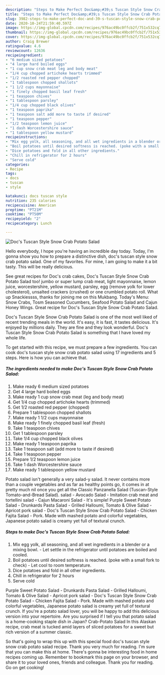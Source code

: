 ```yaml
---
description: "Steps to Make Perfect Doc&amp;#39;s Tuscan Style Snow Crab Potato Salad"
title: "Steps to Make Perfect Doc&amp;#39;s Tuscan Style Snow Crab Potato Salad"
slug: 3982-steps-to-make-perfect-doc-and-39-s-tuscan-style-snow-crab-potato-salad
date: 2020-10-24T21:59:40.597Z
image: https://img-global.cpcdn.com/recipes/976ac49bc0ffcb2f/751x532cq70/docs-tuscan-style-snow-crab-potato-salad-recipe-main-photo.jpg
thumbnail: https://img-global.cpcdn.com/recipes/976ac49bc0ffcb2f/751x532cq70/docs-tuscan-style-snow-crab-potato-salad-recipe-main-photo.jpg
cover: https://img-global.cpcdn.com/recipes/976ac49bc0ffcb2f/751x532cq70/docs-tuscan-style-snow-crab-potato-salad-recipe-main-photo.jpg
author: Craig Brewer
ratingvalue: 4.6
reviewcount: 12636
recipeingredient:
- "6 medium sized potatoes"
- "4 large hard boiled eggs"
- "1 cup snow crab meat leg and body meat"
- "1/4 cup chopped artichoke hearts trimmed"
- "1/2 roasted red pepper chopped"
- "1 tablespoon chopped shallots"
- "1 1/2 cups mayonnaise"
- "1 finely chopped basil leaf fresh"
- "1 teaspoon chives"
- "1 tablespoon parsley"
- "1/4 cup chopped black olives"
- "1 teaspoon paprika"
- "1 teaspoon salt add more to taste if desired"
- "1 teaspoon pepper"
- "1/2 teaspoon lemon juice"
- "1 dash Worcestershire sauce"
- "1 tablespoon yellow mustard"
recipeinstructions:
- "Mix egg yolk, all seasoning, and all wet ingredients in a blender or a mixing bowl. Let settle in the refrigerator until potatoes are  boiled and cooled."
- "Boil potatoes until desired softness is reached. (poke with a small fork to check) Let cool to room temperature."
- "Dice potatoes and fold in all other ingredients."
- "Chill in refrigerator for 2 hours"
- "Serve cold"
categories:
- Recipe
tags:
- docs
- tuscan
- style

katakunci: docs tuscan style 
nutrition: 235 calories
recipecuisine: American
preptime: "PT21M"
cooktime: "PT50M"
recipeyield: "2"
recipecategory: Lunch

---
```



![Doc&#39;s Tuscan Style Snow Crab Potato Salad](https://img-global.cpcdn.com/recipes/976ac49bc0ffcb2f/751x532cq70/docs-tuscan-style-snow-crab-potato-salad-recipe-main-photo.jpg)

Hello everybody, I hope you're having an incredible day today. Today, I'm gonna show you how to prepare a distinctive dish, doc&#39;s tuscan style snow crab potato salad. One of my favorites. For mine, I am going to make it a bit tasty. This will be really delicious.

See great recipes for Doc&#39;s crab cakes, Doc&#39;s Tuscan Style Snow Crab Potato Salad too! jumbo or super lump crab meat, light mayonnaise, lemon juice, worcestershire, yellow mustard, parsley, egg (remove yolk for lower cholesterol), unsalted crackers (crushed) or one crumbled potato roll. What up Snackiessss, thanks for joining me on this Mukbang. Today&#39;s Menu: Snow Crabs, Tosm Seasoned Cucumbers, Seafood Potato Salad and Cajun Honey Wings. Great recipe for Doc&#39;s Tuscan Style Snow Crab Potato Salad.

Doc&#39;s Tuscan Style Snow Crab Potato Salad is one of the most well liked of recent trending meals in the world. It's easy, it is fast, it tastes delicious. It's enjoyed by millions daily. They are fine and they look wonderful. Doc&#39;s Tuscan Style Snow Crab Potato Salad is something that I have loved my whole life.


To get started with this recipe, we must prepare a few ingredients. You can cook doc&#39;s tuscan style snow crab potato salad using 17 ingredients and 5 steps. Here is how you can achieve that.

<!--inarticleads1-->

##### The ingredients needed to make Doc&#39;s Tuscan Style Snow Crab Potato Salad:

1. Make ready 6 medium sized potatoes
1. Get 4 large hard boiled eggs
1. Make ready 1 cup snow crab meat (leg and body meat)
1. Get 1/4 cup chopped artichoke hearts (trimmed)
1. Get 1/2 roasted red pepper (chopped)
1. Prepare 1 tablespoon chopped shallots
1. Make ready 1 1/2 cups mayonnaise
1. Make ready 1 finely chopped basil leaf (fresh)
1. Take 1 teaspoon chives
1. Get 1 tablespoon parsley
1. Take 1/4 cup chopped black olives
1. Make ready 1 teaspoon paprika
1. Take 1 teaspoon salt (add more to taste if desired)
1. Take 1 teaspoon pepper
1. Prepare 1/2 teaspoon lemon juice
1. Take 1 dash Worcestershire sauce
1. Make ready 1 tablespoon yellow mustard


Potato salad isn&#39;t generally a very salad-y salad. It never contains more than a couple vegetables and as far as healthy points go, it comes in at pretty much nil once you get all the Classic Panzanella Salad (Tuscan-Style Tomato-and-Bread Salad). salad - Avocado Salad - Imitation crab meat and tortellini salad - Cajun Macaroni Salad - It&#39;s simple! Purple Sweet Potato Salad - Drunkards Pasta Salad - Grilled Halloumi, Tomato &amp; Olive Salad - Apricot pork salad - Doc&#39;s Tuscan Style Snow Crab Potato Salad - Chicken Fajita Salad - Pork. Made with mashed potato and colorful vegetables, Japanese potato salad is creamy yet full of textural crunch. 

<!--inarticleads2-->

##### Steps to make Doc&#39;s Tuscan Style Snow Crab Potato Salad:

1. Mix egg yolk, all seasoning, and all wet ingredients in a blender or a mixing bowl. - Let settle in the refrigerator until potatoes are  boiled and cooled.
1. Boil potatoes until desired softness is reached. (poke with a small fork to check) - Let cool to room temperature.
1. Dice potatoes and fold in all other ingredients.
1. Chill in refrigerator for 2 hours
1. Serve cold


Purple Sweet Potato Salad - Drunkards Pasta Salad - Grilled Halloumi, Tomato &amp; Olive Salad - Apricot pork salad - Doc&#39;s Tuscan Style Snow Crab Potato Salad - Chicken Fajita Salad - Pork. Made with mashed potato and colorful vegetables, Japanese potato salad is creamy yet full of textural crunch. If you&#39;re a potato salad lover, you will be happy to add this delicious version into your repertoire. Are you surprised if I tell you that potato salad is a home-cooking staple dish in Japan? Crab-Potato Salad In this Alaskan recipe, crab meat is tucked amid layers of sliced potatoes for a sweet but rich version of a summer classic. 

So that's going to wrap this up with this special food doc&#39;s tuscan style snow crab potato salad recipe. Thank you very much for reading. I'm sure that you can make this at home. There's gonna be interesting food in home recipes coming up. Remember to bookmark this page on your browser, and share it to your loved ones, friends and colleague. Thank you for reading. Go on get cooking!

